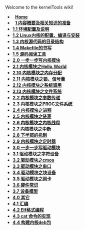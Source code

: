 Welcome to the kernelTools wiki!


*   **[Home](/README.md)**
*   **[1 内容概要及相关知识的准备](/1-%E5%86%85%E5%AE%B9%E6%A6%82%E8%A6%81%E5%8F%8A%E7%9B%B8%E5%85%B3%E7%9F%A5%E8%AF%86%E7%9A%84%E5%87%86%E5%A4%87.md)**
*   **[1.1 环境配置及说明](/1.1-%E7%8E%AF%E5%A2%83%E9%85%8D%E7%BD%AE%E5%8F%8A%E8%AF%B4%E6%98%8E.md)**
*   **[1.2 Linux内核的配置、编译与安装](/1.2-Linux%E5%86%85%E6%A0%B8%E7%9A%84%E9%85%8D%E7%BD%AE%E3%80%81%E7%BC%96%E8%AF%91%E4%B8%8E%E5%AE%89%E8%A3%85.md)**
*   **[1.3 内核源代码的目录结构](/1.3-%E5%86%85%E6%A0%B8%E6%BA%90%E4%BB%A3%E7%A0%81%E7%9A%84%E7%9B%AE%E5%BD%95%E7%BB%93%E6%9E%84.md)**
*   **[1.4 Makefile的书写](/1.4-Makefile%E7%9A%84%E4%B9%A6%E5%86%99.md)**
*   **[1.5 源码阅读工具](/1.5-%E6%BA%90%E7%A0%81%E9%98%85%E8%AF%BB%E5%B7%A5%E5%85%B7.md)**
*   **[2.0 一步一步写内核模块](/2.0-%E4%B8%80%E6%AD%A5%E4%B8%80%E6%AD%A5%E5%86%99%E5%86%85%E6%A0%B8%E6%A8%A1%E5%9D%97.md)**
*   **[2.1 内核模块之Hello,World](/2.1-%E5%86%85%E6%A0%B8%E6%A8%A1%E5%9D%97%E4%B9%8BHello,World.md)**
*   **[2.10 内核模块之内存分配](/2.10-%E5%86%85%E6%A0%B8%E6%A8%A1%E5%9D%97%E4%B9%8B%E5%86%85%E5%AD%98%E5%88%86%E9%85%8D.md)**
*   **[2.11 内核模块之锁、信号量](/2.11-%E5%86%85%E6%A0%B8%E6%A8%A1%E5%9D%97%E4%B9%8B%E9%94%81%E3%80%81%E4%BF%A1%E5%8F%B7%E9%87%8F.md)**
*   **[2.12 内核模块之系统调用](/2.12-%E5%86%85%E6%A0%B8%E6%A8%A1%E5%9D%97%E4%B9%8B%E7%B3%BB%E7%BB%9F%E8%B0%83%E7%94%A8.md)**
*   **[2.13 内核模块之文件系统](/2.13-%E5%86%85%E6%A0%B8%E6%A8%A1%E5%9D%97%E4%B9%8B%E6%96%87%E4%BB%B6%E7%B3%BB%E7%BB%9F.md)**
*   **[2.2 内核模块之参数传递](/2.2-%E5%86%85%E6%A0%B8%E6%A8%A1%E5%9D%97%E4%B9%8B%E5%8F%82%E6%95%B0%E4%BC%A0%E9%80%92.md)**
*   **[2.3 内核模块之PROC文件系统](/2.3-%E5%86%85%E6%A0%B8%E6%A8%A1%E5%9D%97%E4%B9%8BPROC%E6%96%87%E4%BB%B6%E7%B3%BB%E7%BB%9F.md)**
*   **[2.4 内核模块之进程](/2.4-%E5%86%85%E6%A0%B8%E6%A8%A1%E5%9D%97%E4%B9%8B%E8%BF%9B%E7%A8%8B.md)**
*   **[2.5 内核模块之链表](/2.5-%E5%86%85%E6%A0%B8%E6%A8%A1%E5%9D%97%E4%B9%8B%E9%93%BE%E8%A1%A8.md)**
*   **[2.6 内核模块之内核线程](/2.6-%E5%86%85%E6%A0%B8%E6%A8%A1%E5%9D%97%E4%B9%8B%E5%86%85%E6%A0%B8%E7%BA%BF%E7%A8%8B.md)**
*   **[2.7 内核模块之中断](/2.7-%E5%86%85%E6%A0%B8%E6%A8%A1%E5%9D%97%E4%B9%8B%E4%B8%AD%E6%96%AD.md)**
*   **[2.8 下半部的机制](/2.8-%E4%B8%8B%E5%8D%8A%E9%83%A8%E7%9A%84%E6%9C%BA%E5%88%B6.md)**
*   **[2.9 内核模块之定时器](/2.9-%E5%86%85%E6%A0%B8%E6%A8%A1%E5%9D%97%E4%B9%8B%E5%AE%9A%E6%97%B6%E5%99%A8.md)**
*   **[3.0 一步一步写驱动模块](/3.0-%E4%B8%80%E6%AD%A5%E4%B8%80%E6%AD%A5%E5%86%99%E9%A9%B1%E5%8A%A8%E6%A8%A1%E5%9D%97.md)**
*   **[3.1 驱动模块之字符设备](/3.1-%E9%A9%B1%E5%8A%A8%E6%A8%A1%E5%9D%97%E4%B9%8B%E5%AD%97%E7%AC%A6%E8%AE%BE%E5%A4%87.md)**
*   **[3.2 驱动模块之cmos](/3.2-%E9%A9%B1%E5%8A%A8%E6%A8%A1%E5%9D%97%E4%B9%8Bcmos.md)**
*   **[3.3 驱动模块之串口](/3.3-%E9%A9%B1%E5%8A%A8%E6%A8%A1%E5%9D%97%E4%B9%8B%E4%B8%B2%E5%8F%A3.md)**
*   **[3.4 驱动模块之块设备](/3.4-%E9%A9%B1%E5%8A%A8%E6%A8%A1%E5%9D%97%E4%B9%8B%E5%9D%97%E8%AE%BE%E5%A4%87.md)**
*   **[3.5 驱动模块之网卡](/3.5-%E9%A9%B1%E5%8A%A8%E6%A8%A1%E5%9D%97%E4%B9%8B%E7%BD%91%E5%8D%A1.md)**
*   **[3.6 硬件常识](/3.6-%E7%A1%AC%E4%BB%B6%E5%B8%B8%E8%AF%86.md)**
*   **[3.7 设备模型](/3.7-%E8%AE%BE%E5%A4%87%E6%A8%A1%E5%9E%8B.md)**
*   **[4.0 其它](/4.0-%E5%85%B6%E5%AE%83.md)**
*   **[4.1 汇编](/4.1-%E6%B1%87%E7%BC%96.md)**
*   **[4.2 Elf格式编程](/4.2-Elf%E6%A0%BC%E5%BC%8F%E7%BC%96%E7%A8%8B.md)**
*   **[4.3 cat 命令的实现](/4.3-cat-%E5%91%BD%E4%BB%A4%E7%9A%84%E5%AE%9E%E7%8E%B0.md)**
*   **[4.4 构建内核deb包](/4.4-%E6%9E%84%E5%BB%BA%E5%86%85%E6%A0%B8deb%E5%8C%85.md)**
